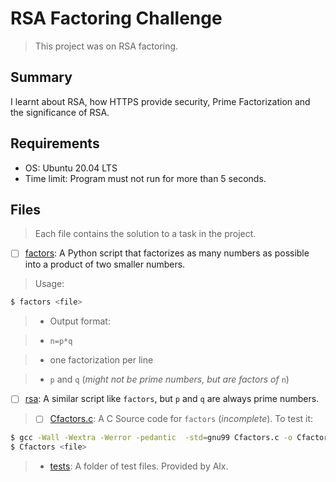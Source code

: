 # RSA Factoring Challenge

> This project was on RSA factoring.

## Summary

I learnt about RSA, how HTTPS provide security, Prime Factorization and the significance of RSA.

## Requirements

- OS: Ubuntu 20.04 LTS
- Time limit: Program must not run for more than 5 seconds.

## Files

> Each file contains the solution to a task in the project.

- [ ] [factors](https://github.com/Ebube-Ochemba/RSA-Factoring-Challenge/blob/master/factors): A Python script that factorizes as many numbers as possible into a product of two smaller numbers.
> Usage:
```sh
$ factors <file>
```
> - Output format:

> - `n=p*q`

> - one factorization per line

> - `p` and `q` (_might not be prime numbers, but are factors of_ `n`)

- [ ] [rsa](https://github.com/Ebube-Ochemba/RSA-Factoring-Challenge/blob/master/rsa): A similar script like `factors`, but `p` and `q` are always prime numbers.

> - [ ] [Cfactors.c](https://github.com/Ebube-Ochemba/RSA-Factoring-Challenge/blob/master/Cfactors.c): A C Source code for `factors` (_incomplete_). To test it:
```sh
$ gcc -Wall -Wextra -Werror -pedantic  -std=gnu99 Cfactors.c -o Cfactors -lm
$ Cfactors <file>
```
> - [tests](https://github.com/Ebube-Ochemba/RSA-Factoring-Challenge/blob/master/tests): A folder of test files. Provided by Alx.
